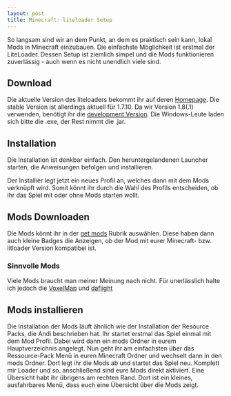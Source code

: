 ```yaml
---
layout: post
title: Minecraft: liteloader Setup 
---
```


So langsam sind wir an dem Punkt, an dem es praktisch sein kann, lokal Mods in Minecraft einzubauen. Die einfachste Möglichkeit ist erstmal der LiteLoader. Dessen Setup ist ziemlich simpel und die Mods funktionieren zuverlässig - auch wenn es nicht unendlich viele sind.

## Download 
Die aktuelle Version des liteloaders bekommt ihr auf deren [Homepage](http://www.liteloader.com/download). Die stable Version ist allerdings aktuell für 1.7.10. Da wir Version 1.8(.1) verwenden, benötigt ihr die [development Version](http://jenkins.liteloader.com/job/LiteLoaderInstaller/). Die Windows-Leute laden sich bitte die .exe, der Rest nimmt die .jar.

## Installation
Die Installation ist denkbar einfach. Den heruntergelandenen Launcher starten, die Anweisungen befolgen und installieren.

Der Installier legt jetzt ein neues Profil an, welches dann mit dem Mods verknüpft wird. Somit könnt ihr durch die Wahl des Profils entscheiden, ob ihr das Spiel mit oder ohne Mods starten wollt.

## Mods Downloaden
Die Mods könnt ihr in der [get mods](http://www.liteloader.com/mods) Rubrik auswählen. Diese haben dann auch kleine Badges die Anzeigen, ob der Mod mit eurer Minecraft- bzw. litloader Version kompatibel ist.

### Sinnvolle Mods
Viele Mods braucht man meiner Meinung nach nicht. Für unerlässlich halte ich jedoch die [VoxelMap](http://minecraft.curseforge.com/mc-mods/225179-voxelmap/files/latest) und [daflight](http://daflight.dags.me/versions/1.8/mod_DaFlight_2.0b2_mc1.8.litemod)

## Mods installieren
Die Installation der Mods läuft ähnlich wie der Installation der Resource Packs, die Andi beschrieben hat. Ihr startet erstmal das Spiel einmal mit dem Mod Profil. Dabei wird dann ein mods Ordner in eurem Hauptverzeichnis angelegt. Nun geht ihr am einfachsten über das Ressource-Pack Menü in euren Minecraft Ordner und wechselt dann in den mods Ordner. Dort legt ihr die Mods ab und startet das Spiel neu. Komplett mir Loader und so. 
anschließend sind eure Mods direkt aktiviert. Eine Übersicht habt ihr übrigens am rechten Rand. Dort ist ein kleines, ausfahrbares Menü, dass euch eine Übersicht über die Mods zeigt.